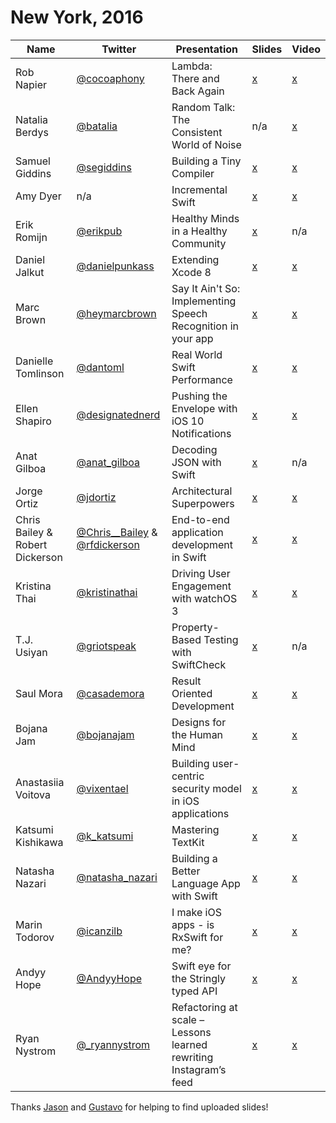 # New York, 2016

| Name | Twitter | Presentation | Slides | Video |
|------|---------|--------------|--------|-------|
| Rob Napier | [@cocoaphony](https://twitter.com/) | Lambda: There and Back Again | [x](https://speakerdeck.com/realm/rob-napier-lambda-there-and-back-againrob-napier) | [x](https://realm.io/news/tryswift-rob-napier-swift-legacy-functional-programming/)       |
| Natalia Berdys | [@batalia](https://twitter.com/batalia) | Random Talk: The Consistent World of Noise | n/a | [x](https://realm.io/news/tryswift-natalia-berdy-random-talk-consistent-world-noise-swift-gamekit-ios/) |
| Samuel Giddins | [@segiddins](https://twitter.com/segiddins) | Building a Tiny Compiler | [x](https://speakerdeck.com/segiddins/writing-a-tiny-compiler) | [x](https://realm.io/news/tryswift-samuel-giddins-building-tiny-compiler-swift-ios/) |
| Amy Dyer | n/a | Incremental Swift | [x](https://speakerdeck.com/realm/amy-dyer-incremental-swift) | [x](https://realm.io/news/tryswift-amy-dyer-incremental-swift/) |
| Erik Romijn | [@erikpub](https://twitter.com/erikpub) | Healthy Minds in a Healthy Community | [x](https://speakerdeck.com/erik/healthy-minds-in-a-healthy-community-at-try-swift-nyc-2016) | n/a |
| Daniel Jalkut | [@danielpunkass](https://twitter.com/danielpunkass) | Extending Xcode 8 | [x](https://speakerdeck.com/danielpunkass/extending-xcode-8-try-swift-nyc-2016) | [x](https://realm.io/news/jalkut-extending-xcode-8/) |
| Marc Brown | [@heymarcbrown](https://twitter.com/heymarcbrown) | Say It Ain't So: Implementing Speech Recognition in your app | [x](https://speakerdeck.com/marcdown/say-it-aint-so-implementing-speech-recognition-in-your-app) | [x](https://realm.io/news/tryswift-marc-brown-say-it-aint-so-implementing-speech-recognition/) |
| Danielle Tomlinson | [@dantoml](https://twitter.com/dantoml) | Real World Swift Performance | [x](https://speakerdeck.com/dantoml/introduction-to-swift-performance-try-swift-2016) | [x](https://realm.io/news/real-world-swift-performance/) |
| Ellen Shapiro | [@designatednerd](https://twitter.com/designatednerd) | Pushing the Envelope with iOS 10 Notifications | [x](https://speakerdeck.com/designatednerd/pushing-the-envelope-with-ios-10-notifications-try-swift-nyc-september-2016) | [x](https://realm.io/news/tryswift-ellen-shapiro-pushing-envelope-ios-10-notifications/) |
| Anat Gilboa | [@anat_gilboa](https://twitter.com/anat_gilboa) | Decoding JSON with Swift | [x](https://speakerdeck.com/anatg/parsing-json-in-swift) | n/a |
| Jorge Ortiz | [@jdortiz](https://twitter.com/jdortiz) | Architectural Superpowers | [x](https://speakerdeck.com/realm/jorge-ortiz-architectural-superpowers) | [x](https://realm.io/news/tryswift-jorge-ortiz-architectural-superpowers-swift-ios/) |
| Chris Bailey & Robert Dickerson | [@Chris__Bailey](https://twitter.com/Chris__Bailey) & [@rfdickerson](https://twitter.com/rfdickerson) | End-to-end application development in Swift | [x](http://www.slideshare.net/cnbailey/tryswift-nyc-end-to-end-application-development-in-swift) | [x](https://realm.io/news/tryswift-chris-robert-end-to-end-application-development-swift-backend/) |
| Kristina Thai | [@kristinathai](https://twitter.com/kristinathai) | Driving User Engagement with watchOS 3  | [x](http://www.slideshare.net/KristinaThai/driving-user-engagement-with-watchos-3) | [x](https://realm.io/news/tryswiftnyc-kristina-thai-watchos3/) |
| T.J. Usiyan | [@griotspeak](https://twitter.com/griotspeak) | Property-Based Testing with SwiftCheck | [x](https://speakerdeck.com/griotspeak/property-based-testing-with-swiftcheck) | n/a |
| Saul Mora | [@casademora](https://twitter.com/casademora) | Result Oriented Development | [x](https://speakerdeck.com/casademora/result-oriented-development) | [x](https://realm.io/news/tryswift-saul-mora-result-oriented-development/) |
| Bojana Jam | [@bojanajam](https://twitter.com/bojanajam) | Designs for the Human Mind | [x](https://speakerdeck.com/realm/bojana-jam-designs-for-the-human-mind) | [x](https://realm.io/news/tryswift-Bojana-Jam-Designs-for-the-Human-Mind/) |
| Anastasiia Voitova | [@vixentael](https://twitter.com/vixentael) | Building user-centric security model in iOS applications | [x](https://speakerdeck.com/vixentael/building-user-centric-security-model-in-ios-applications) | [x](https://realm.io/news/tryswift-anastasiia-voitova-building-user-centric-security-model-ios-applications-swift/) |
| Katsumi Kishikawa | [@k_katsumi](https://twitter.com/k_katsumi) | Mastering TextKit | [x](https://speakerdeck.com/kishikawakatsumi/mastering-textkit) | [x](https://realm.io/news/tryswift-katsumi-kishikawa-mastering-textkit-swift-ios/) |
| Natasha Nazari | [@natasha_nazari](https://twitter.com/natasha_nazari) | Building a Better Language App with Swift | [x](https://speakerdeck.com/natashanazari/building-a-better-language-app-in-swift) | [x](https://realm.io/news/tryswift-natasha-nazari-building-better-language-app-swift-ios/) |
| Marin Todorov | [@icanzilb](https://twitter.com/icanzilb) | I make iOS apps - is RxSwift for me? | [x](https://speakerdeck.com/icanzilb/is-rxswift-for-me-at-try-swift-nyc) | [x](https://realm.io/news/tryswift-Marin-Todorov-I-create-iOS-apps-is-RxSwift-for-me/) |
| Andyy Hope | [@AndyyHope](https://twitter.com/AndyyHope) | Swift eye for the Stringly typed API | [x](https://speakerdeck.com/andyyhope/swift-eye-for-the-stringly-typed-api) | [x](https://realm.io/news/tryswift-andyy-hope-swift-eye-stringly-typed-api/) |
| Ryan Nystrom | [@_ryannystrom](https://twitter.com/_ryannystrom) | Refactoring at scale – Lessons learned rewriting Instagram’s feed | [x](https://speakerdeck.com/realm/ryan-nystrom-refactoring-at-scale-lessons-learned-rewriting-instagrams-feed) | [x](https://realm.io/news/tryswift-ryan-nystrom-refactoring-at-scale-lessons-learned-rewriting-instagram-feed/) |

Thanks [Jason](https://github.com/jcsquatrito) and [Gustavo](https://github.com/barbosa) for helping to find uploaded slides!

